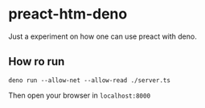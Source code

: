 # preact-htm-deno

Just a experiment on how one can use preact with deno.

## How ro run

```
deno run --allow-net --allow-read ./server.ts
```

Then open your browser in `localhost:8000`
